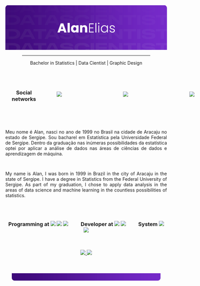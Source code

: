 
<div class="banner" align="center">
<picture>
    <img src="https://raw.githubusercontent.com/alan-elias/README/main/banner_readme.png" alt="Alan" width="800"/>
</picture>
    <hr size=0.5 align="center" width=79.2% >
</div>

<!-- Subtitle -->
<div class="skills" align="center">

  Bachelor in Statistics | Data Cientist | Graphic Design
</div>

<br>

<div class="social" style="display: flex;
    flex-direction: row;
    justify-content: space-around;
    align-items: center;
    padding: 20px;
    gap: 64px;" align="center">
<!--<a href="https://github.com/alan-elias" target="_blank">
    <img src="https://img.icons8.com/ios-glyphs/30/ffffff/github.png"/>
</a> -->
    <h3> Social networks </h3>
<a href="https://linkedin.com/in/alan-elias" target="_blank">
    <img src="https://img.icons8.com/ios-filled/30/ffffff/linkedin.png"/>
</a>
    &nbsp&nbsp&nbsp&nbsp&nbsp&nbsp&nbsp&nbsp&nbsp&nbsp&nbsp&nbsp&nbsp&nbsp&nbsp&nbsp
<a href="https://discordapp.com/users/alanelias#7318/" target="_blank">
    <img src="https://img.icons8.com/ios-filled/30/ffffff/discord.png"/>
</a>
    &nbsp&nbsp&nbsp&nbsp&nbsp&nbsp&nbsp&nbsp&nbsp&nbsp&nbsp&nbsp&nbsp&nbsp&nbsp&nbsp
<a href="https://t.me/alanelias" target="_blank">
    <img src="https://img.icons8.com/ios-filled/30/ffffff/telegram-app.png"/>
</a>
</div>

<br>
<br>

<!-- Main Content -->
<div class="conteudo" align="center" style="border-box: none">
<p align="justify">
    Meu nome é Alan, nasci no ano de 1999 no Brasil na cidade de Aracaju no estado de Sergipe. Sou bacharel em Estatística pela Universidade Federal de Sergipe. Dentro     da graduação nas inúmeras possibilidades da  estatística optei por aplicar a análise de dados nas áreas de ciências de dados e aprendizagem de máquina.
</p> 
<br>
<p align="justify">
    My name is Alan, I was born in 1999 in Brazil in the city of Aracaju in the state of Sergipe. I have a degree in Statistics from the Federal University of Sergipe.     As part of my graduation, I chose to apply data analysis in the areas of data science and machine learning in the countless possibilities of statistics.
</p>
</div>

<!--
| Programming | Developer | System|
:---------: | :------: | :-------:
| <img height="30" src="https://img.icons8.com/ultraviolet/40/000000/registered-trademark.png"> | <img height="30" src="https://img.icons8.com/color/40/000000/html-5--v1.png"> | <img height="30" src="https://img.icons8.com/color/40/000000/windows-11--v1.png"> |
| <img height="30" src="https://img.icons8.com/color/40/ffffff/python--v1.png"> | <img height="30" src="https://img.icons8.com/color/40/ffffff/css3.png"> | <img height="30" src="https://img.icons8.com/color/40/ffffff/ubuntu.png"> |
<!--| <img height="30" src="https://img.icons8.com/color/40/ffffff/javascript--v1.png"> |  |-->

<br>
<br>
<div class="language-skills"  align="center">
<h3> Programming at
    <img height="20" src="https://img.icons8.com/ultraviolet/40/000000/registered-trademark.png">
    <img height="20" src="https://img.icons8.com/color/40/ffffff/python--v1.png"> 
    <img height="20" src="https://img.icons8.com/color/40/ffffff/javascript--v1.png">
    &nbsp&nbsp&nbsp&nbsp&nbsp&nbsp&nbsp&nbsp
    Developer at
    <img height="20" src="https://img.icons8.com/color/40/000000/html-5--v1.png">
    <img height="20" src="https://img.icons8.com/color/40/ffffff/css3.png">
    &nbsp&nbsp&nbsp&nbsp&nbsp&nbsp&nbsp&nbsp
    System
    <img height="20" src="https://img.icons8.com/color/40/000000/windows-11--v1.png">
    <img height="20" src="https://img.icons8.com/color/40/ffffff/ubuntu.png">
</h3>
<!--<h4> Dev beginer </h4>
    <img height="30" src="https://img.icons8.com/color/40/000000/html-5--v1.png">
    <img height="30" src="https://img.icons8.com/color/40/ffffff/css3.png">

<h4> OS </h4>
    <img height="30" src="https://img.icons8.com/color/40/000000/windows-11--v1.png">
    <img height="30" src="https://img.icons8.com/color/40/ffffff/ubuntu.png">-->
</div>

<!-- Most used languages -->

<br>
<br>

<div align="center">
  <a href="https://github.com/alan-elias">
    <img height="150em" src="https://github-readme-stats.vercel.app/api?username=alan-elias&show_icons=true&theme=midnight-purple&include_all_commits=true&count_private=true"/>
    <img height="150em" src="https://github-readme-stats.vercel.app/api/top-langs/?username=alan-elias&layout=compact&langs_count=5&theme=midnight-purple"/>
  </a>
</div>

<br>
<br>

<div class="banner" align="center" style="padding: 20px">
<picture>
    <img src="https://raw.githubusercontent.com/alan-elias/README/main/footer.png" alt="Alan." width="800"/>
</picture>
</div>
